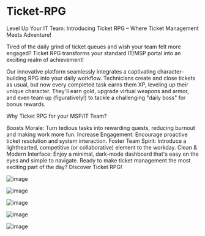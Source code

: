 # Ticket-RPG
 Level Up Your IT Team: Introducing Ticket RPG – Where Ticket Management Meets Adventure!

Tired of the daily grind of ticket queues and wish your team felt more engaged? Ticket RPG transforms your standard IT/MSP portal into an exciting realm of achievement!

Our innovative platform seamlessly integrates a captivating character-building RPG into your daily workflow. Technicians create and close tickets as usual, but now every completed task earns them XP, leveling up their unique character. They'll earn gold, upgrade virtual weapons and armor, and even team up (figuratively!) to tackle a challenging "daily boss" for bonus rewards.

Why Ticket RPG for your MSP/IT Team?

Boosts Morale: Turn tedious tasks into rewarding quests, reducing burnout and making work more fun.
Increase Engagement: Encourage proactive ticket resolution and system interaction.
Foster Team Spirit: Introduce a lighthearted, competitive (or collaborative) element to the workday.
Clean & Modern Interface: Enjoy a minimal, dark-mode dashboard that's easy on the eyes and simple to navigate.
Ready to make ticket management the most exciting part of the day? Discover Ticket RPG!

![image](https://github.com/user-attachments/assets/c852905c-ee39-47ea-bf97-9680697a4d0f)

![image](https://github.com/user-attachments/assets/5df2fd86-253d-4952-b25a-4605326f42ed)

![image](https://github.com/user-attachments/assets/a033d7d6-3ef8-433e-b0fb-0f8a44745580)

![image](https://github.com/user-attachments/assets/02eea164-d539-4d35-81f5-9384e990e0c4)

![image](https://github.com/user-attachments/assets/4e4da63b-349e-4a49-805d-960adca6179c)
